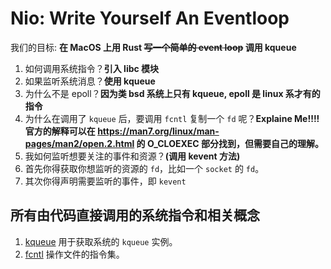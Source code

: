 # Nio: Write Yourself An Eventloop

我们的目标: **在 MacOS 上用 Rust ~~写一个简单的 event loop~~ 调用 kqueue**

1. 如何调用系统指令？**引入 libc 模块**
2. 如果监听系统消息？**使用 kqueue**
3. 为什么不是 epoll？**因为类 bsd 系统上只有 kqueue, epoll 是 linux 系才有的指令**
4. 为什么在调用了 `kqueue` 后，要调用 `fcntl` 复制一个 `fd` 呢？**Explaine Me!!!! 官方的解释可以在 https://man7.org/linux/man-pages/man2/open.2.html 的 O_CLOEXEC 部分找到，但需要自己的理解。**
5. 我如何监听想要关注的事件和资源？**(调用 kevent 方法)**
6. 首先你得获取你想监听的资源的 `fd`，比如一个 `socket` 的 `fd`。
7. 其次你得声明需要监听的事件，即 `kevent`

## 所有由代码直接调用的系统指令和相关概念

1. [kqueue](https://www.freebsd.org/cgi/man.cgi?kqueue) 用于获取系统的 `kqueue` 实例。
2. [fcntl](https://man7.org/linux/man-pages/man2/fcntl.2.html) 操作文件的指令集。
